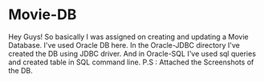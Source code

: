 # Movie-DB

Hey Guys!
So basically I was assigned on creating and updating a Movie Database.
I've used Oracle DB here. In the Oracle-JDBC directory I've created the DB using JDBC driver.
And in Oracle-SQL I've used sql queries and created table in SQL command line. 
P.S : Attached the Screenshots of the DB.
